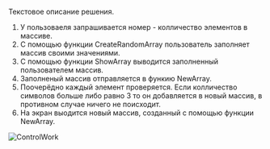 Текстовое описание решения.

1. У пользоваеля запрашивается номер - колличество элементов в массиве. 
2. С помощью функции CreateRandomArray пользователь заполняет массив своими значениями.
3. С помощью функции ShowArray выводится заполненный пользователем массив.
4. Заполненый массив отправляется в функию NewArray.
5. Поочерёдно каждый элемент проверяется. Если колличество символов больше либо равно 3 то он добавляется в новый массив, в противном случае ничего не поисходит.
6. На экран выодится новый массив, созданный с помощью функции NewArray.

![ControlWork](https://user-images.githubusercontent.com/115532982/224151080-24e8891c-1e76-458a-9982-bc6652798cbe.png)
